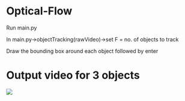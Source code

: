 # Optical-Flow
Run main.py

In main.py->objectTracking(rawVideo)->set F = no. of objects to track

Draw the bounding box around each object followed by enter

# Output video for 3 objects
<p float="left">
  <img src="./Results/video.gif" />
</p>

